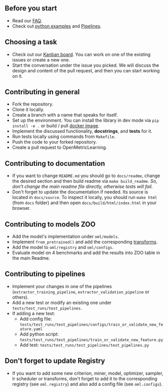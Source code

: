 ## Before you start
* Read our [FAQ](https://github.com/OML-Team/open-metric-learning#faq).
* Check out [python examples](https://github.com/OML-Team/open-metric-learning?tab=readme-ov-file#examples)
  and [Pipelines](https://github.com/OML-Team/open-metric-learning/tree/main/pipelines).

## Choosing a task
* Check out our [Kanban board](https://github.com/OML-Team/open-metric-learning/projects/1).
  You can work on one of the existing issues or create a new one.
* Start the conversation under the issue you picked. We will discuss the design and content of the pull request, and
  then you can start working on it.

## Contributing in general
* Fork the repository.
* Clone it locally.
* Create a branch with a name that speaks for itself.
* Set up the environment. You can install the library in dev mode via `pip install -e .`
  or build / pull [docker image](https://github.com/OML-Team/open-metric-learning#installation).
* Implement the discussed functionality, **docstrings**, and **tests** for it.
* Run tests locally using commands from `Makefile`.
* Push the code to your forked repository.
* Create a pull request to OpenMetricLearning.

## Contributing to documentation
* If you want to change `README.md` you should go to `docs/readme`, change the desired section and then build
  readme via `make build_readme`. *So, don't change the main readme file directly, otherwise tests will fail.*
* Don't forget to update the documentation if needed. Its source is located in `docs/source`. To inspect
  it locally, you should run `make html` (from `docs` folder) and then open `docs/build/html/index.html` in your
  browser.

## Contributing to models ZOO
* Add the model's implementation under `oml/models`.
* Implement `from_pretrained()` and add the corresponding [transforms](https://github.com/OML-Team/open-metric-learning/blob/f0d151ace24aaa527d0605d055529f31ad027f49/oml/registry/transforms.py#L53).
* Add the model to `oml/registry` and `oml/configs`.
* Evaluate model on 4 benchmarks and add the results into ZOO table in the main Readme.

## Contributing to pipelines
* Implement your changes in one of the pipelines (`extractor_training_pipeline`, `extractor_validation_pipeline` or others).
* Add a new test or modify an existing one under `tests/test_runs/test_pipelines`.
* If adding a new test:
  * Add config file: `tests/test_runs/test_pipelines/configs/train_or_validate_new_feature.yaml`
  * Add python script: `tests/test_runs/test_pipelines/train_or_validate_new_feature.py`
  * Add test: `tests/test_runs/test_pipelines/test_pipelines.py`

## Don't forget to update Registry
* If you want to add some new criterion, miner, model, optimizer, sampler, lr scheduler or transforms, don't forget to
  add it to the corresponding registry (see `oml.registry`) and also add a config file (see `oml.configs`).
